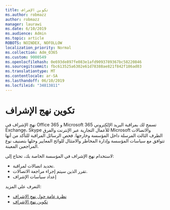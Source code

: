 ```yaml
---
title: تكوين الإشراف
ms.author: robmazz
author: robmazz
manager: laurawi
ms.date: 6/10/2019
ms.audience: Admin
ms.topic: article
ROBOTS: NOINDEX, NOFOLLOW
localization_priority: Normal
ms.collection: Adm_O365
ms.custom: 9000549
ms.openlocfilehash: 0e693de897fe083e1afd9093789367bc58220846
ms.sourcegitcommit: fbc613525a6302e61d78388ae821f842f186ad03
ms.translationtype: MT
ms.contentlocale: ar-SA
ms.lasthandoff: 06/10/2019
ms.locfileid: "34813811"
---
```

# <a name="configure-supervision-policies"></a>تكوين نهج الإشراف

نهج الإشراف في Office 365 و Microsoft 365 تسمح لك بمراقبة البريد الإلكتروني Exchange، Skype للأعمال التجارية عبر الإنترنت والفرق Microsoft والاتصالات الطرف الثالث المرسلة داخل المؤسسة وخارجها. فحص الرسائل المراقبة للتأكد من أنها تتوافق مع سياسات المؤسسة وإدارة المخاطر والامتثال للوائح المعايير وحلها بتصنيف نوع المراجعين المعينة.

لاستخدام نهج الإشراف في المؤسسة الخاصة بك، تحتاج إلى:

- تحديد اتصالات لمراقبة.
- تقرر الذين سيتم إجراء مراجعة الاتصالات.
- إعداد سياسات الإشراف

التعرف على المزيد:

- [نظرة عامة حول نهج الإشراف](https://docs.microsoft.com/office365/securitycompliance/supervision-policies)
- [تكوين نهج الإشراف](https://docs.microsoft.com/office365/securitycompliance/configure-supervision-policies)
